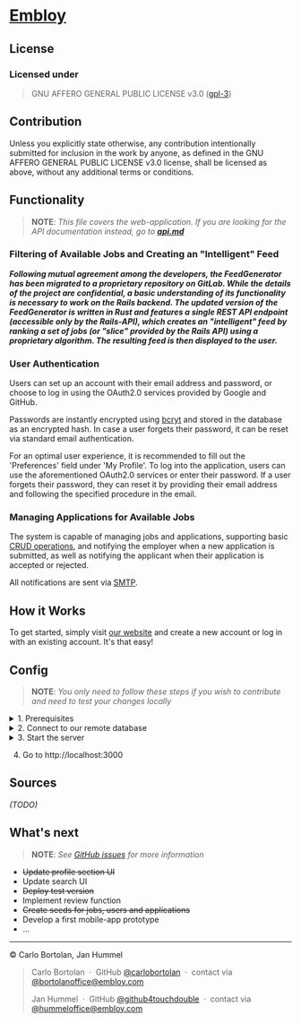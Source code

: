 <h1><a href="https://embloy.com">Embloy</a></h1>

## License

### Licensed under

> GNU AFFERO GENERAL PUBLIC LICENSE v3.0 ([gpl-3](https://www.gnu.org/licenses/gpl-3.0.en.html))

## Contribution

Unless you explicitly state otherwise, any contribution intentionally submitted for inclusion in the work by anyone, as
defined in the GNU AFFERO GENERAL PUBLIC LICENSE v3.0 license, shall be licensed as above, without any additional terms
or conditions.

## Functionality

> __NOTE__: _This file covers the web-application. If you are looking for the API documentation instead, go to_
___[api.md](app/controllers/api/v0/api.md)___

### Filtering of Available Jobs and Creating an "Intelligent" Feed

***Following mutual agreement among the developers, the FeedGenerator has been migrated to a proprietary repository on
GitLab. While the details of the project are confidential, a basic understanding of its functionality is necessary to
work on the Rails backend. The updated version of the FeedGenerator is written in Rust and features a single REST API
endpoint (accessible only by the Rails-API), which creates an "intelligent" feed by ranking a set of jobs (or "slice"
provided by the Rails API) using a proprietary algorithm. The resulting feed is then displayed to the user.***

### User Authentication

Users can set up an account with their email address and password, or choose to log in using the OAuth2.0 services
provided by Google and GitHub.

Passwords are instantly encrypted using [bcryt](https://en.wikipedia.org/wiki/Bcrypt) and stored in the database as an
encrypted hash. In case a user forgets their password, it can be reset via standard email authentication.

For an optimal user experience, it is recommended to fill out the 'Preferences' field under 'My Profile'.
To log into the application, users can use the aforementioned OAuth2.0 services or enter their password.
If a user forgets their password, they can reset it by providing their email address and following the specified
procedure in the email.

### Managing Applications for Available Jobs

The system is capable of managing jobs and applications, supporting
basic [CRUD operations](https://www.javatpoint.com/crud-operations-in-sql), and notifying the employer when a new
application is submitted, as well as notifying the applicant when their application is accepted or rejected.

All notifications are sent via [SMTP](https://en.wikipedia.org/wiki/Simple_Mail_Transfer_Protocol).

## How it Works

To get started, simply visit [our website](http://embloy.com/) and create a new account or log in with an existing
account. It's that easy!

## Config

> __NOTE__: _You only need to follow these steps if you wish to contribute and need to test your changes locally_

<details>
  <summary> 1. Prerequisites </summary>

- Install Ruby 2.7.5

- Install Rails 7

- Install Postgresql 15

- Open pgAdmin4

- Add a new server

</details>

<details>
  <summary> 2. Connect to our remote database </summary>

-     hostname/address: <special authorization needed>

-     maintanence database: <special authorization needed>

-     username: <special authorization needed>

-     password: <special authorization needed>

-      port: 5432

</details>

<details>
  <summary> 3. Start the server </summary>

If you wish to experiment on our backend or contribute to our front end you can test your changes by starting a local
server.

1. Create a file 'config/env_var.rb' with the following content:

   ```
   ENV['DATABASE_HOST'] = <special authorization needed>
   ENV['DATABASE_PASSWORD'] = <special authorization needed>
   ENV['DATABASE_URL'] = <special authorization needed>
   ENV['DATABASE_USER'] = <special authorization needed>
   ENV['GITHUB_KEY'] = <special authorization needed>
   ENV['GITHUB_SECRET'] = <special authorization needed>
   ENV['GOOGLE_OAUTH2_KEY'] = <special authorization needed>
   ENV['GOOGLE_OAUTH2_SECRET'] = <special authorization needed>
   ENV['RAILS_MASTER_KEY'] = <special authorization needed>
    ```

1. Run ``$ rails db:create`` to create all necessary tables in your development database.
2. Run ``$ rails db:migrate`` to migrate your changes to the database.
3. Run ``$ rails server`` to start the server.
4. Add the following lines manually when resetting the current database or creating a new database:

```
CREATE EXTENSION postgis;
ALTER TABLE jobs ADD COLUMN job_value public.geography(PointZ,4326);
CREATE INDEX IF NOT EXISTS job_job_value_index
ON public.jobs USING gist
(job_value)
TABLESPACE pg_default;
```

</details>

4. Go to http://localhost:3000

## Sources

*(TODO)*

## What's next

> __NOTE__: _See [GitHub issues](https://github.com/carlobortolan/Embloy/issues) for more information_

- ~~Update profile section UI~~
- Update search UI
- ~~Deploy test version~~
- Implement review function
- ~~Create seeds for jobs, users and applications~~
- Develop a first mobile-app prototype
- ...

---
© Carlo Bortolan, Jan Hummel

> Carlo Bortolan &nbsp;&middot;&nbsp;
> GitHub [@carlobortolan](https://github.com/carlobortolan) &nbsp;&middot;&nbsp;
> contact via [@bortolanoffice@embloy.com](bortolanoffice@embloy.com)
>
> Jan Hummel &nbsp;&middot;&nbsp;
> GitHub [@github4touchdouble](https://github.com/github4touchdouble) &nbsp;&middot;&nbsp;
> contact via [@hummeloffice@embloy.com](hummeloffice@embloy.com)
